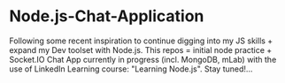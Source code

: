# Node.js-Chat-Application
Following some recent inspiration to continue digging into my JS skills + expand my Dev toolset with Node.js. 
This repos = initial node practice + Socket.IO Chat App currently in progress (incl. MongoDB, mLab) with the use of LinkedIn Learning course: "Learning Node.js". Stay tuned!...

